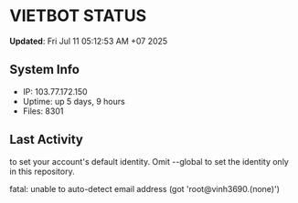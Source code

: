 # VIETBOT STATUS
**Updated**: Fri Jul 11 05:12:53 AM +07 2025

## System Info
- IP: 103.77.172.150
- Uptime: up 5 days, 9 hours
- Files: 8301

## Last Activity

to set your account's default identity.
Omit --global to set the identity only in this repository.

fatal: unable to auto-detect email address (got 'root@vinh3690.(none)')
